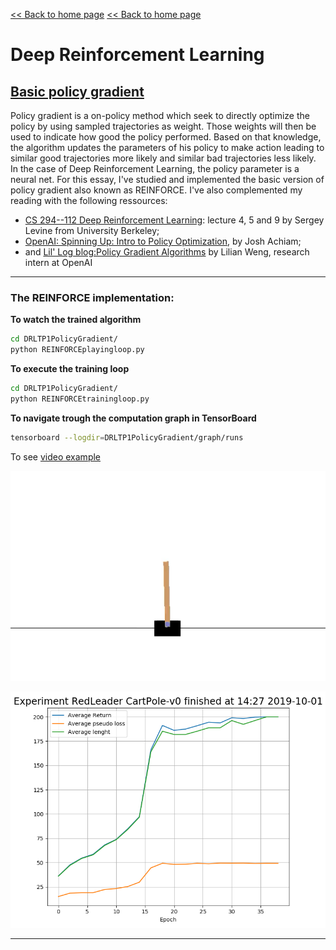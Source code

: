 [<< Back to home page](https://github.com/RedLeader962/LectureDirigeDRLimplementation/tree/master)
[<< Back to home page](..)
# Deep Reinforcement Learning  

## [Basic policy gradient](https://github.com/RedLeader962/LectureDirigeDRLimplementation/tree/master/DRL-TP1-Policy-Gradient)
Policy gradient is a on-policy method which seek to directly optimize the policy  by using sampled trajectories as weight. Those weights will then be used to indicate how good the policy performed. Based on that knowledge, the algorithm updates the parameters of his policy to make action leading to similar good trajectories more likely and similar bad trajectories less likely. In the case of Deep Reinforcement Learning, the policy parameter is a neural net. For this essay, I've studied and implemented the basic version of policy gradient also known as REINFORCE. I've also complemented my reading with the following ressources:

- [CS 294--112 Deep Reinforcement Learning](http://rail.eecs.berkeley.edu/deeprlcourse-fa18/): lecture 4, 5 and 9 by Sergey Levine from University Berkeley;
- [OpenAI: Spinning Up: Intro to Policy Optimization](https://spinningup.openai.com/en/latest/spinningup/rl_intro3.html), by Josh Achiam;
- and [Lil' Log blog:Policy Gradient Algorithms](https://lilianweng.github.io/lil-log/2018/04/08/policy-gradient-algorithms.html) by Lilian Weng, research intern at OpenAI

---

### The REINFORCE implementation:
**To watch the trained algorithm**

```bash
cd DRLTP1PolicyGradient/
python REINFORCEplayingloop.py 
```

**To execute the training loop**
```bash
cd DRLTP1PolicyGradient/
python REINFORCEtrainingloop.py
```

**To navigate trough the computation graph in TensorBoard**
```bash
tensorboard --logdir=DRLTP1PolicyGradient/graph/runs
```

To see [video example](../video/) 

![Trained agent in action](../video/REINFORCE_agent_cartpole_2.gif)

![Training run](../video/training_run_3.png)

---

